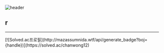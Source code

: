 ![header](https://capsule-render.vercel.app/api?type=waving&color=gradient&customColorList=10&height=200&section=header&text=ChanWooong's%20Github&fontSize=50&&animation=twinkling&fontAlign=65&fontAlignY=36)
<h2>r</h2>
<hr>
[![Solved.ac프로필](http://mazassumnida.wtf/api/generate_badge?boj={handle})](https://solved.ac/chanwong12)
